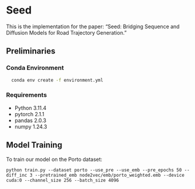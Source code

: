 # Seed

This is the implementation for the paper: “Seed: Bridging Sequence and Diffusion Models for Road Trajectory Generation.” 

## Preliminaries

### Conda Environment

```bash
  conda env create -f environment.yml
  ```

### Requirements
* Python 3.11.4 
* pytorch 2.1.1 
* pandas 2.0.3 
* numpy 1.24.3

<!-- ## Datasets

We use [SIN, NYC](https://sites.google.com/site/yangdingqi/home) and [Gowalla](http://snap.stanford.edu/data/loc-gowalla.html) datasets. The processed SIN and Gowalla datasets are from [ARGAN](https://github.com/wangzb11/AGRAN), and we preprocess NYC dataset by **data_process.py**. For more details of data preprocessing, please refer to our paper or **data_process.py**:

```
python data_process.py
``` -->




## Model Training

To train our model on the Porto dataset:

```
python train.py --dataset porto --use_pre --use_emb --pre_epochs 50 --diff_inc 3 --pretrained_emb node2vec/emb/porto_weighted.emb --device cuda:0 --channel_size 256 --batch_size 4096
```


<!-- ## Acknowledgement

The code is implemented based on [ARGAN](https://github.com/wangzb11/AGRAN). -->
